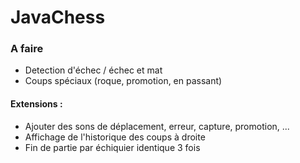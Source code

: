 # JavaChess

### A faire

* Detection d'échec / échec et mat
* Coups spéciaux (roque, promotion, en passant)


#### Extensions : 

* Ajouter des sons de déplacement, erreur, capture, promotion, ...
* Affichage de l'historique des coups à droite
* Fin de partie par échiquier identique 3 fois